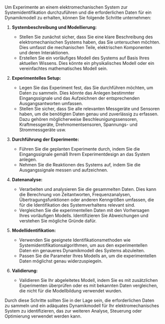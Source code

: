 Um Experimente an einem elektromechanischen System zur Systemidentifikation durchzuführen und die erforderlichen Daten für ein Dynamikmodell zu erhalten, können Sie folgende Schritte unternehmen:

1. **Systembeschreibung und Modellierung:**

   - Stellen Sie zunächst sicher, dass Sie eine klare Beschreibung des elektromechanischen Systems haben, das Sie untersuchen möchten. Dies umfasst die mechanischen Teile, elektrischen Komponenten und deren Interaktionen.
   - Erstellen Sie ein vorläufiges Modell des Systems auf Basis Ihres aktuellen Wissens. Dies könnte ein physikalisches Modell oder ein vereinfachtes mathematisches Modell sein.

2. **Experimentelles Setup:**

   - Legen Sie das Experiment fest, das Sie durchführen möchten, um Daten zu sammeln. Dies könnte das Anlegen bestimmter Eingangssignale und das Aufzeichnen der entsprechenden Ausgangsantworten umfassen.
   - Stellen Sie sicher, dass Sie alle relevanten Messgeräte und Sensoren haben, um die benötigten Daten genau und zuverlässig zu erfassen. Dazu gehören möglicherweise Beschleunigungssensoren, Kraftmessgeräte, Drehmomentsensoren, Spannungs- und Strommessgeräte usw.

3. **Durchführung der Experimente:**

   - Führen Sie die geplanten Experimente durch, indem Sie die Eingangssignale gemäß Ihrem Experimentdesign an das System anlegen.
   - Nehmen Sie die Reaktionen des Systems auf, indem Sie die Ausgangssignale messen und aufzeichnen.

4. **Datenanalyse:**

   - Verarbeiten und analysieren Sie die gesammelten Daten. Dies kann die Berechnung von Zeitantworten, Frequenzanalysen, Übertragungsfunktionen oder anderen Kenngrößen umfassen, die für die Identifikation des Systemverhaltens relevant sind.
   - Vergleichen Sie die experimentellen Daten mit den Vorhersagen Ihres vorläufigen Modells. Identifizieren Sie Abweichungen und verstehen Sie mögliche Gründe dafür.

5. **Modellidentifikation:**

   - Verwenden Sie geeignete Identifikationsmethoden wie Systemidentifikationsalgorithmen, um aus den experimentellen Daten ein genaueres Dynamikmodell des Systems abzuleiten.
   - Passen Sie die Parameter Ihres Modells an, um die experimentellen Daten möglichst genau widerzuspiegeln.

6. **Validierung:**
   - Validieren Sie Ihr abgeleitetes Modell, indem Sie es mit zusätzlichen Experimenten überprüfen oder es mit bekannten Daten vergleichen, die nicht für die Modellbildung verwendet wurden.

Durch diese Schritte sollten Sie in der Lage sein, die erforderlichen Daten zu sammeln und ein adäquates Dynamikmodell für Ihr elektromechanisches System zu identifizieren, das zur weiteren Analyse, Steuerung oder Optimierung verwendet werden kann.
